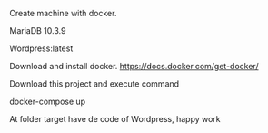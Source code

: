 Create machine with docker.

MariaDB 10.3.9

Wordpress:latest

Download and install docker.
https://docs.docker.com/get-docker/

Download this project and execute command 

docker-compose up

At folder target have de code of Wordpress, happy work
